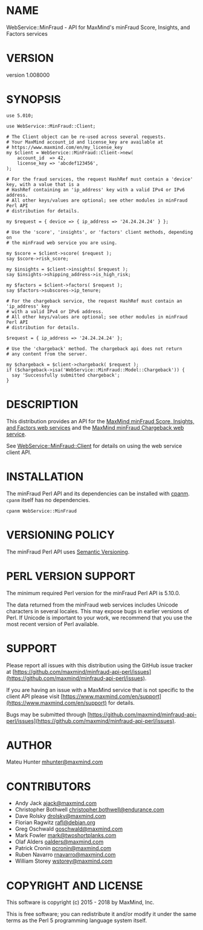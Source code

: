 # NAME

WebService::MinFraud - API for MaxMind's minFraud Score, Insights, and Factors services

# VERSION

version 1.008000

# SYNOPSIS

    use 5.010;

    use WebService::MinFraud::Client;

    # The Client object can be re-used across several requests.
    # Your MaxMind account_id and license_key are available at
    # https://www.maxmind.com/en/my_license_key
    my $client = WebService::MinFraud::Client->new(
        account_id  => 42,
        license_key => 'abcdef123456',
    );

    # For the fraud services, the request HashRef must contain a 'device' key, with a value that is a
    # HashRef containing an 'ip_address' key with a valid IPv4 or IPv6 address.
    # All other keys/values are optional; see other modules in minFraud Perl API
    # distribution for details.

    my $request = { device => { ip_address => '24.24.24.24' } };

    # Use the 'score', 'insights', or 'factors' client methods, depending on
    # the minFraud web service you are using.

    my $score = $client->score( $request );
    say $score->risk_score;

    my $insights = $client->insights( $request );
    say $insights->shipping_address->is_high_risk;

    my $factors = $client->factors( $request );
    say $factors->subscores->ip_tenure;

    # For the chargeback service, the request HashRef must contain an 'ip_address' key
    # with a valid IPv4 or IPv6 address.
    # All other keys/values are optional; see other modules in minFraud Perl API
    # distribution for details.

    $request = { ip_address => '24.24.24.24' };

    # Use the 'chargeback' method. The chargeback api does not return
    # any content from the server.

    my $chargeback = $client->chargeback( $request );
    if ($chargeback->isa('WebService::MinFraud::Model::Chargeback')) {
      say 'Successfully submitted chargeback';
    }

# DESCRIPTION

This distribution provides an API for the
[MaxMind minFraud Score, Insights, and Factors web services](https://dev.maxmind.com/minfraud/)
and the [MaxMind minFraud Chargeback web service](https://dev/maxmind.com/minfraud/chargeback/).

See [WebService::MinFraud::Client](https://metacpan.org/pod/WebService::MinFraud::Client) for details on using the web service client
API.

# INSTALLATION

The minFraud Perl API and its dependencies can be installed with
[cpanm](https://metacpan.org/pod/App::cpanminus). `cpanm` itself has no
dependencies.

    cpanm WebService::MinFraud

# VERSIONING POLICY

The minFraud Perl API uses [Semantic Versioning](https://semver.org/).

# PERL VERSION SUPPORT

The minimum required Perl version for the minFraud Perl API is 5.10.0.

The data returned from the minFraud web services includes Unicode characters
in several locales. This may expose bugs in earlier versions of Perl. If
Unicode is important to your work, we recommend that you use the most recent
version of Perl available.

# SUPPORT

Please report all issues with this distribution using the GitHub issue tracker
at [https://github.com/maxmind/minfraud-api-perl/issues](https://github.com/maxmind/minfraud-api-perl/issues).

If you are having an issue with a MaxMind service that is not specific to the
client API please visit [https://www.maxmind.com/en/support](https://www.maxmind.com/en/support) for details.

Bugs may be submitted through [https://github.com/maxmind/minfraud-api-perl/issues](https://github.com/maxmind/minfraud-api-perl/issues).

# AUTHOR

Mateu Hunter <mhunter@maxmind.com>

# CONTRIBUTORS

- Andy Jack <ajack@maxmind.com>
- Christopher Bothwell <christopher.bothwell@endurance.com>
- Dave Rolsky <drolsky@maxmind.com>
- Florian Ragwitz <rafl@debian.org>
- Greg Oschwald <goschwald@maxmind.com>
- Mark Fowler <mark@twoshortplanks.com>
- Olaf Alders <oalders@maxmind.com>
- Patrick Cronin <pcronin@maxmind.com>
- Ruben Navarro <rnavarro@maxmind.com>
- William Storey <wstorey@maxmind.com>

# COPYRIGHT AND LICENSE

This software is copyright (c) 2015 - 2018 by MaxMind, Inc.

This is free software; you can redistribute it and/or modify it under
the same terms as the Perl 5 programming language system itself.
